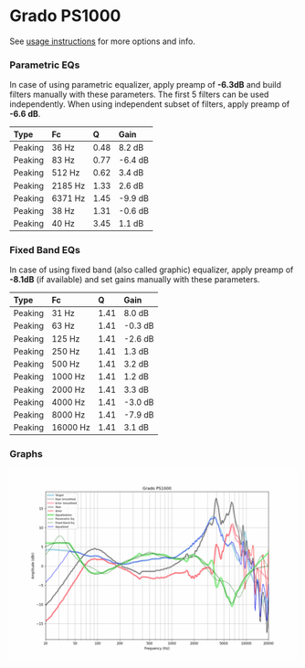 # Grado PS1000
See [usage instructions](https://github.com/jaakkopasanen/AutoEq#usage) for more options and info.

### Parametric EQs
In case of using parametric equalizer, apply preamp of **-6.3dB** and build filters manually
with these parameters. The first 5 filters can be used independently.
When using independent subset of filters, apply preamp of **-6.6 dB**.

| Type    | Fc      |    Q | Gain    |
|:--------|:--------|:-----|:--------|
| Peaking | 36 Hz   | 0.48 | 8.2 dB  |
| Peaking | 83 Hz   | 0.77 | -6.4 dB |
| Peaking | 512 Hz  | 0.62 | 3.4 dB  |
| Peaking | 2185 Hz | 1.33 | 2.6 dB  |
| Peaking | 6371 Hz | 1.45 | -9.9 dB |
| Peaking | 38 Hz   | 1.31 | -0.6 dB |
| Peaking | 40 Hz   | 3.45 | 1.1 dB  |

### Fixed Band EQs
In case of using fixed band (also called graphic) equalizer, apply preamp of **-8.1dB**
(if available) and set gains manually with these parameters.

| Type    | Fc       |    Q | Gain    |
|:--------|:---------|:-----|:--------|
| Peaking | 31 Hz    | 1.41 | 8.0 dB  |
| Peaking | 63 Hz    | 1.41 | -0.3 dB |
| Peaking | 125 Hz   | 1.41 | -2.6 dB |
| Peaking | 250 Hz   | 1.41 | 1.3 dB  |
| Peaking | 500 Hz   | 1.41 | 3.2 dB  |
| Peaking | 1000 Hz  | 1.41 | 1.2 dB  |
| Peaking | 2000 Hz  | 1.41 | 3.3 dB  |
| Peaking | 4000 Hz  | 1.41 | -3.0 dB |
| Peaking | 8000 Hz  | 1.41 | -7.9 dB |
| Peaking | 16000 Hz | 1.41 | 3.1 dB  |

### Graphs
![](./Grado%20PS1000.png)